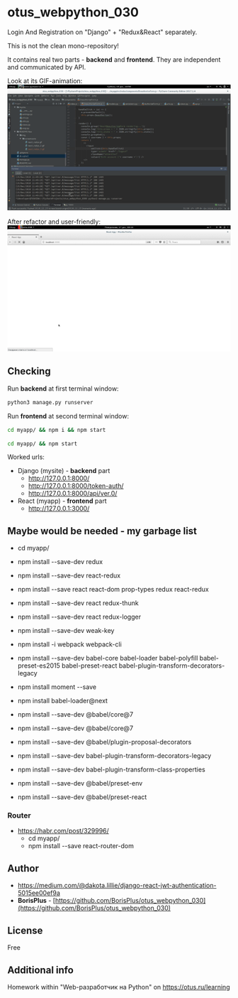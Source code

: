 # otus_webpython_030

Login And Registration on "Django" + "Redux&React" separately.

This is not the clean mono-repository!

It contains real two parts - **backend** and **frontend**. They are independent and communicated by API.

Look at its GIF-animation:
<kbd>![react_redux_3.gif](README.files/img/screencasts/react_redux_3.gif)</kbd>

After refactor and user-friendly:
<kbd>![react_redux_4.gif](README.files/img/screencasts/react_redux_4.gif)</kbd>

## Checking


Run **backend** at first terminal window:
```bash
python3 manage.py runserver
```

Run **frontend** at second terminal window:

```bash
cd myapp/ && npm i && npm start
```

```bash
cd myapp/ && npm start
```

Worked urls:
* Django (mysite) - **backend** part
  * http://127.0.0.1:8000/
  * http://127.0.0.1:8000/token-auth/
  * http://127.0.0.1:8000/api/ver.0/
* React (myapp) - **frontend** part
  * http://127.0.0.1:3000/


## Maybe would be needed - my garbage list

 * cd myapp/
 * npm install --save-dev redux
 * npm install --save-dev react-redux
 * npm install --save react react-dom prop-types redux react-redux
 * npm install --save-dev react redux-thunk
 * npm install --save-dev react redux-logger
 * npm install --save-dev weak-key
 
 * npm install -i webpack webpack-cli
 * npm install --save-dev babel-core babel-loader babel-polyfill babel-preset-es2015 babel-preset-react babel-plugin-transform-decorators-legacy 
 * npm install moment --save
 * npm install babel-loader@next
 * npm install --save-dev @babel/core@7
 * npm install --save-dev @babel/core@7
 * npm install --save-dev @babel/plugin-proposal-decorators
 * npm install --save-dev babel-plugin-transform-decorators-legacy
 * npm install --save-dev babel-plugin-transform-class-properties
 * npm install --save-dev @babel/preset-env
 * npm install --save-dev @babel/preset-react

### Router

* https://habr.com/post/329996/
    * cd myapp/
    * npm install --save react-router-dom
## Author

* https://medium.com/@dakota.lillie/django-react-jwt-authentication-5015ee00ef9a
* **BorisPlus** - [https://github.com/BorisPlus/otus_webpython_030](https://github.com/BorisPlus/otus_webpython_030)

## License

Free

## Additional info

Homework within "Web-разработчик на Python" on https://otus.ru/learning
